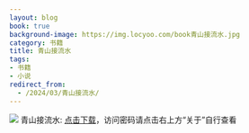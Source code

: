 ```yaml
---
layout: blog
book: true
background-image: https://img.locyoo.com/book青山接流水.jpg
category: 书籍
title: 青山接流水
tags:
- 书籍
- 小说
redirect_from:
  - /2024/03/青山接流水/
---
```

![](https://img.locyoo.com/book青山接流水.jpg)
青山接流水: <a name = "ref1" href="https://url18.ctfile.com/f/50983618-1049275552-4cfaf5?p=3619">点击下载</a>，访问密码请点击右上方“关于”自行查看